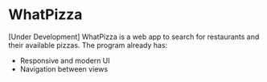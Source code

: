 # WhatPizza

[Under Development]
WhatPizza is a web app to search for restaurants and their available pizzas. 
The program already has:
  - Responsive and modern UI
  - Navigation between views

